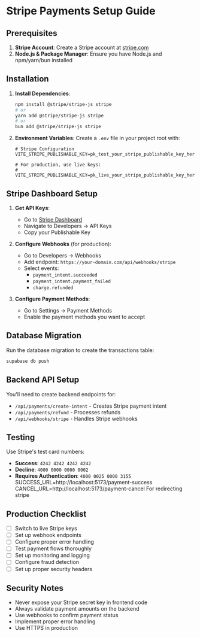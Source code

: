 # Stripe Payments Setup Guide

## Prerequisites

1. **Stripe Account**: Create a Stripe account at [stripe.com](https://stripe.com)
2. **Node.js & Package Manager**: Ensure you have Node.js and npm/yarn/bun installed

## Installation

1. **Install Dependencies**:
   ```bash
   npm install @stripe/stripe-js stripe
   # or
   yarn add @stripe/stripe-js stripe
   # or
   bun add @stripe/stripe-js stripe
   ```

2. **Environment Variables**:
   Create a `.env` file in your project root with:
   ```env
   # Stripe Configuration
   VITE_STRIPE_PUBLISHABLE_KEY=pk_test_your_stripe_publishable_key_here
   
   # For production, use live keys:
   # VITE_STRIPE_PUBLISHABLE_KEY=pk_live_your_stripe_publishable_key_here
   ```

## Stripe Dashboard Setup

1. **Get API Keys**:
   - Go to [Stripe Dashboard](https://dashboard.stripe.com)
   - Navigate to Developers → API Keys
   - Copy your Publishable Key

2. **Configure Webhooks** (for production):
   - Go to Developers → Webhooks
   - Add endpoint: `https://your-domain.com/api/webhooks/stripe`
   - Select events:
     - `payment_intent.succeeded`
     - `payment_intent.payment_failed`
     - `charge.refunded`

3. **Configure Payment Methods**:
   - Go to Settings → Payment Methods
   - Enable the payment methods you want to accept

## Database Migration

Run the database migration to create the transactions table:
```bash
supabase db push
```

## Backend API Setup

You'll need to create backend endpoints for:
- `/api/payments/create-intent` - Creates Stripe payment intent
- `/api/payments/refund` - Processes refunds
- `/api/webhooks/stripe` - Handles Stripe webhooks

## Testing

Use Stripe's test card numbers:
- **Success**: `4242 4242 4242 4242`
- **Decline**: `4000 0000 0000 0002`
- **Requires Authentication**: `4000 0025 0000 3155`
SUCCESS_URL=http://localhost:5173/payment-success
CANCEL_URL=http://localhost:5173/payment-cancel
For redirecting stripe
## Production Checklist

- [ ] Switch to live Stripe keys
- [ ] Set up webhook endpoints
- [ ] Configure proper error handling
- [ ] Test payment flows thoroughly
- [ ] Set up monitoring and logging
- [ ] Configure fraud detection
- [ ] Set up proper security headers

## Security Notes

- Never expose your Stripe secret key in frontend code
- Always validate payment amounts on the backend
- Use webhooks to confirm payment status
- Implement proper error handling
- Use HTTPS in production 